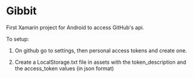 # Gibbit
First Xamarin project for Android to access GitHub's api.

To setup: 

1. On github go to settings, then personal access tokens and create one. 

2. Create a LocalStorage.txt file in assets with the token_description and the access_token values (in json format)
